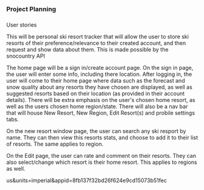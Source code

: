 ### Project Planning

### 
User stories

This will be personal ski resort tracker that will allow the user to store
ski resorts of their preference/relevance to their created account, and then request and show data about them. This is made possible by the snocountry API

The home page will be a sign in/create account page. On the sign in page, the user will enter some info, including there location. After logging in, the user will come to their home page where data such as the forecast and snow quality about any resorts they have chosen are displayed, as well as suggested resorts based on their location (as provided in their account details). There will be extra emphasis on the user's chosen home resort, as well as the users chosen home region/state. There will also be a nav bar that will house  New Resort, New Region, Edit Resort(s) and probile settings tabs. 

On the new resort window page, the user can search any ski resport by name. They can then view this resorts stats, and choose to add it to their list of resorts. The same applies to region. 


On the Edit page, the user can rate and comment on their resorts. They can also select/change which resort is their home resort. This applies to regions as well. 

us&units=imperial&appid=8fb137f32bd26f624e9cd15073b51fec